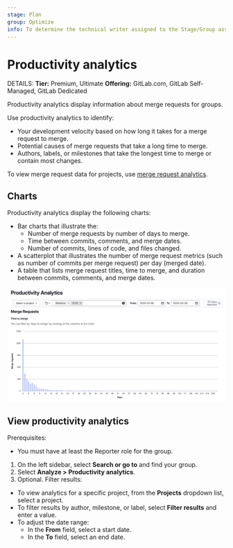 ```yaml
---
stage: Plan
group: Optimize
info: To determine the technical writer assigned to the Stage/Group associated with this page, see https://handbook.gitlab.com/handbook/product/ux/technical-writing/#assignments
---
```


# Productivity analytics

DETAILS:
**Tier:** Premium, Ultimate
**Offering:** GitLab.com, GitLab Self-Managed, GitLab Dedicated

Productivity analytics display information about merge requests for groups.

Use productivity analytics to identify:

- Your development velocity based on how long it takes for a merge request to merge.
- Potential causes of merge requests that take a long time to merge.
- Authors, labels, or milestones that take the longest time to merge or contain most changes.

To view merge request data for projects, use [merge request analytics](../analytics/merge_request_analytics.md).

## Charts

Productivity analytics display the following charts:

- Bar charts that illustrate the:
  - Number of merge requests by number of days to merge.
  - Time between commits, comments, and merge dates.
  - Number of commits, lines of code, and files changed.
- A scatterplot that illustrates the number of merge request metrics (such as number of commits per merge request) per day (merged date).
- A table that lists merge request titles, time to merge, and duration between commits, comments, and merge dates.

![Productivity analytics chart of merge requests over time](img/productivity_analytics_mrs_v17_9.png)

## View productivity analytics

Prerequisites:

- You must have at least the Reporter role for the group.

1. On the left sidebar, select **Search or go to** and find your group.
1. Select **Analyze > Productivity analytics**.
1. Optional. Filter results:

- To view analytics for a specific project, from the **Projects** dropdown list, select a project.
- To filter results by author, milestone, or label, select **Filter results** and enter a value.
- To adjust the date range:
  - In the **From** field, select a start date.
  - In the **To** field, select an end date.
